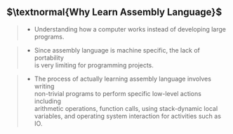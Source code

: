 ## $\textnormal{Why Learn Assembly Language}$

> - Understanding how a computer works instead of developing large programs.

> - Since assembly language is machine specific, the lack of portability <br />
    is very limiting for programming projects.

> - The process of actually learning assembly language involves writing <br />
    non-trivial programs to perform specific low-level actions including <br />
    arithmetic operations, function calls, using stack-dynamic local <br />
    variables, and operating system interaction for activities such as IO.

